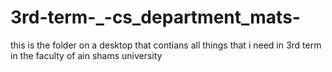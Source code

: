 # 3rd-term-_-cs_department_mats-
this is the folder on a desktop that contians all things that i need in 3rd term in the faculty of ain shams university
